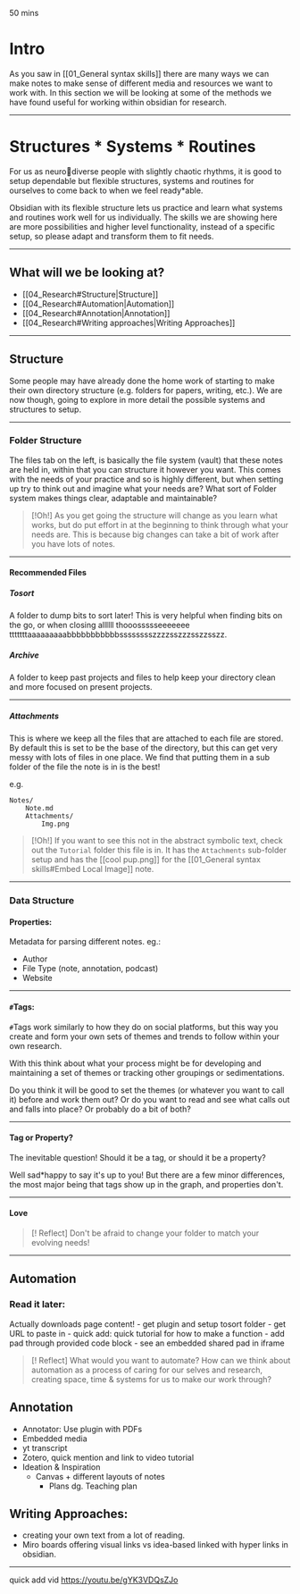 50 mins
# Intro

As you saw in [[01_General syntax skills]] there are many ways we can make notes to make sense of different media and resources we want to work with. In this section we will be looking at some of the methods we have found useful for working within obsidian for research. 

---

# Structures \* Systems \* Routines

For us as neuro🍮diverse people with slightly chaotic rhythms, it is good to setup dependable but flexible structures, systems and routines for ourselves to come back to when we feel ready\*able.

Obsidian with its flexible structure lets us practice and learn what systems and routines work well for us individually. The skills we are showing here are more possibilities and higher level functionality, instead of a specific setup, so please adapt and transform them to fit needs.

---

## What will we be looking at?

- [[04_Research#Structure|Structure]]
- [[04_Research#Automation|Automation]]
- [[04_Research#Annotation|Annotation]]
- [[04_Research#Writing approaches|Writing Approaches]]


---
## Structure 

Some people may have already done the home work of starting to make their own directory structure (e.g. folders for papers, writing, etc.). We are now though, going to explore in more detail the possible systems and structures to setup.

---
### Folder Structure

The files tab on the left, is basically the file system (vault) that these notes are held in, within that you can structure it however you want. This comes with the needs of your practice and so is highly different, but when setting up try to think out and imagine what your needs are? What sort of Folder system makes things clear, adaptable and maintainable?

>[!Oh!]
>As you get going the structure will change as you learn what works, but do put effort in at the beginning to think through what your needs are. This is because big changes can take a bit of work after you have lots of notes.  

---

#### Recommended Files

##### Tosort 

A folder to dump bits to sort later! This is very helpful when finding bits on the go, or when closing allllll thooossssseeeeeee tttttttaaaaaaaaabbbbbbbbbbbsssssssszzzzsszzzsszzsszz.
##### Archive 

A folder to keep past projects and files to help keep your directory clean and more focused on present projects.

---
##### Attachments

This is where we keep all the files that are attached to each file are stored. By default this is set to be the base of the directory, but this can get very messy with lots of files in one place. We find that putting them in a sub folder of the file the note is in is the best! 

e.g.
```
Notes/
	Note.md
	Attachments/
		Img.png
```

>[!Oh!]
>If you want to see this not in the abstract symbolic text, check out the `Tutorial` folder this file is in. It has the `Attachments` sub-folder setup and has the [[cool pup.png]] for the [[01_General syntax skills#Embed Local Image]] note.

---

### Data Structure

#### Properties: 

Metadata for parsing different notes. eg.:
- Author
- File Type (note, annotation, podcast)
- Website
---
#### `#`Tags: 

`#`Tags work similarly to how they do on social platforms, but this way you create and form your own sets of themes and trends to follow within your own research. 

With this think about what your process might be for developing and maintaining a set of themes or tracking other groupings or sedimentations. 

Do you think it will be good to set the themes (or whatever you want to call it) before and work them out? Or do you want to read and see what calls out and falls into place? Or probably do a bit of both? 

---
#### Tag or Property?

The inevitable question! Should it be a tag, or should it be a property?

Well sad\*happy to say it's up to you! But there are a few minor differences, the most major being that tags show up in the graph, and properties don't. 

---

#### Love

> [! Reflect]
> Don't be afraid to change your folder to match your evolving needs!

---
## Automation
### Read it later: 
Actually downloads page content!
		- get plugin and setup tosort folder
		- get URL to paste in 
	- quick add: quick tutorial for how to make a function
		- add pad through provided code block
		- see an embedded shared pad in iframe

> [! Reflect]
> What would you want to automate?
> How can we think about automation as a process of caring for our selves and research, creating space, time & systems for us to make our work through?

## Annotation 
- Annotator: Use plugin with PDFs
- Embedded media 
- yt transcript 
- Zotero, quick mention and link to video tutorial 
- Ideation & Inspiration
	- Canvas + different layouts of notes
		- Plans dg. Teaching plan
## Writing Approaches:
- creating your own text from a lot of reading.
- Miro boards offering visual links vs idea-based linked with hyper links in obsidian.

---
quick add vid
https://youtu.be/gYK3VDQsZJo